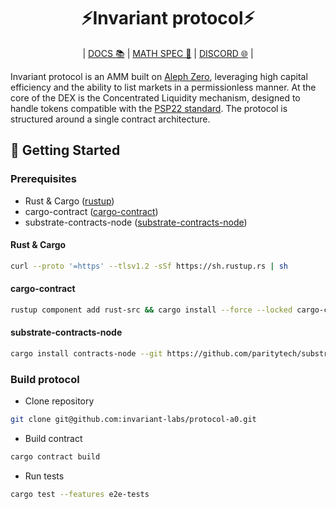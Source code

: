 <div align="center">
    <h1>⚡Invariant protocol⚡</h1>
    <p>
        | <a href="https://docs.invariant.app/docs/aleph_zero">DOCS 📚</a> |
        <a href="https://invariant.app/math-spec-a0.pdf">MATH SPEC 📄</a> |
        <a href="https://discord.gg/VzS3C9wR">DISCORD 🌐</a> |
    </p>
</div>

Invariant protocol is an AMM built on [Aleph Zero](https://alephzero.org), leveraging high capital efficiency and the ability to list markets in a permissionless manner. At the core of the DEX is the Concentrated Liquidity mechanism, designed to handle tokens compatible with the [PSP22 standard](https://github.com/w3f/PSPs/blob/master/PSPs/psp-22.md). The protocol is structured around a single contract architecture.

## 🔨 Getting Started

### Prerequisites

- Rust & Cargo ([rustup](https://www.rust-lang.org/tools/install))
- cargo-contract ([cargo-contract](https://github.com/paritytech/cargo-contract))
- substrate-contracts-node ([substrate-contracts-node](https://github.com/paritytech/substrate-contracts-node))

#### Rust & Cargo

```bash
curl --proto '=https' --tlsv1.2 -sSf https://sh.rustup.rs | sh
```

#### cargo-contract

```bash
rustup component add rust-src && cargo install --force --locked cargo-contract
```

#### substrate-contracts-node

```bash
cargo install contracts-node --git https://github.com/paritytech/substrate-contracts-node.git
```

### Build protocol

- Clone repository

```bash
git clone git@github.com:invariant-labs/protocol-a0.git
```

- Build contract

```bash
cargo contract build
```

- Run tests

```bash
cargo test --features e2e-tests
```
